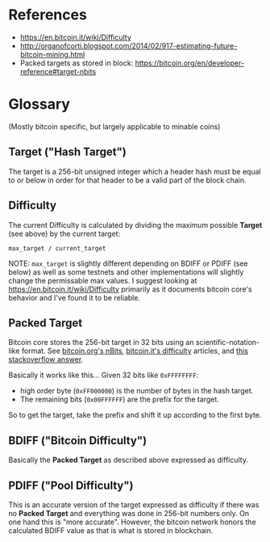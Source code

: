 # References

- https://en.bitcoin.it/wiki/Difficulty
- http://organofcorti.blogspot.com/2014/02/917-estimating-future-bitcoin-mining.html
- Packed targets as stored in block: https://bitcoin.org/en/developer-reference#target-nbits

# Glossary

(Mostly bitcoin specific, but largely applicable to minable coins)

## Target ("Hash Target")

The target is a 256-bit unsigned integer which a header hash must be equal to or below in order for that header to be a valid part of the block chain.

## Difficulty

The current Difficulty is calculated by dividing the maximum possible **Target** (see above) by the current target:

    max_target / current_target

NOTE: `max_target` is slightly different depending on BDIFF or PDIFF (see below) as well as some testnets and other implementations will slightly change the permissable max values. I suggest looking at https://en.bitcoin.it/wiki/Difficulty primarily as it documents bitcoin core's behavior and I've found it to be reliable.

## Packed Target

Bitcoin core stores the 256-bit target in 32 bits using an scientific-notation-like format. See [bitcoin.org's nBits](https://bitcoin.org/en/developer-reference#target-nbits), [bitcoin.it's difficulty](https://en.bitcoin.it/wiki/Difficulty#How_is_difficulty_stored_in_blocks.3F) articles, and [this stackoverflow answer](https://stackoverflow.com/a/22161019/51061).

Basically it works like this... Given 32 bits like `0xFFFFFFFF`:

- high order byte (`0xFF000000`) is the number of bytes in the hash target.
- The remaining bits (`0x00FFFFFF`) are the prefix for the target.

So to get the target, take the prefix and shift it up according to the first byte.

## BDIFF ("Bitcoin Difficulty")

Basically the **Packed Target** as described above expressed as difficulty.

## PDIFF ("Pool Difficulty")

This is an accurate version of the target expressed as difficulty if there was no **Packed Target** and everything was done in 256-bit numbers only. On one hand this is "more accurate". However, the bitcoin network honors the calculated BDIFF value as that is what is stored in blockchain.
